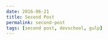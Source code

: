 ```yaml
---
date: 2016-06-21
title: Second Post 
permalink: second-post 
tags: [second post, devschool, gulp]
---
```


